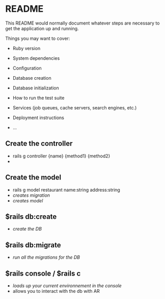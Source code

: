 # README

This README would normally document whatever steps are necessary to get the
application up and running.

Things you may want to cover:

* Ruby version

* System dependencies

* Configuration

* Database creation

* Database initialization

* How to run the test suite

* Services (job queues, cache servers, search engines, etc.)

* Deployment instructions

* ...


## Create the controller
* rails g controller {name} {method1} {method2}
*

## Create the model
* rails g model restaurant name:string address:string
* _creates migration_
* _creates model_

## $rails db:create
* _create the DB_

## $rails db:migrate
* _run all the migrations for the DB_

## $rails console  / $rails c
* _loads up your current environnement in the console_
* allows you to interact with the db with AR
